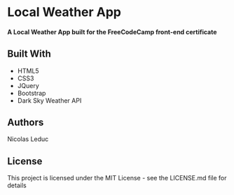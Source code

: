 # Local Weather App
#### A Local Weather App built for the FreeCodeCamp front-end certificate

## Built With
* HTML5
* CSS3
* JQuery
* Bootstrap
* Dark Sky Weather API

## Authors
Nicolas Leduc

## License
This project is licensed under the MIT License - see the LICENSE.md file for details
